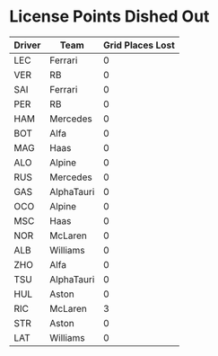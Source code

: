 # License Points Dished Out
| Driver | Team       | Grid Places Lost | 
| ------ | ---------- | ---------------- |
| LEC    | Ferrari    | 0                |
| VER    | RB         | 0                |
| SAI    | Ferrari    | 0                |
| PER    | RB         | 0                |
| HAM    | Mercedes   | 0                |
| BOT    | Alfa       | 0                |
| MAG    | Haas       | 0                |
| ALO    | Alpine     | 0                |
| RUS    | Mercedes   | 0                |
| GAS    | AlphaTauri | 0                |
| OCO    | Alpine     | 0                |
| MSC    | Haas       | 0                |
| NOR    | McLaren    | 0                |
| ALB    | Williams   | 0                |
| ZHO    | Alfa       | 0                |
| TSU    | AlphaTauri | 0                |
| HUL    | Aston      | 0                |
| RIC    | McLaren    | 3                |
| STR    | Aston      | 0                |
| LAT    | Williams   | 0                |